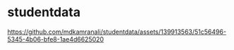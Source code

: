 # studentdata




https://github.com/mdkamranali/studentdata/assets/139913563/51c56496-5345-4b06-bfe8-1ae4d6625020

